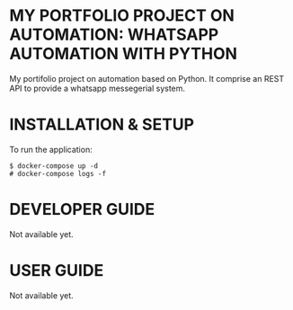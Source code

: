 # MY PORTFOLIO PROJECT ON AUTOMATION: WHATSAPP AUTOMATION WITH PYTHON

My portifolio project on automation based on Python. It comprise an REST API to provide a whatsapp messegerial system.

# INSTALLATION & SETUP

To run the application:

    $ docker-compose up -d
    # docker-compose logs -f

# DEVELOPER GUIDE

Not available yet.

# USER GUIDE

Not available yet.

